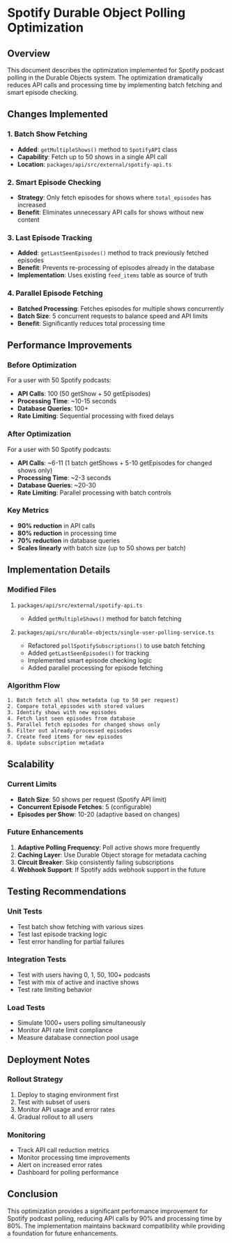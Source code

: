 # Spotify Durable Object Polling Optimization

## Overview
This document describes the optimization implemented for Spotify podcast polling in the Durable Objects system. The optimization dramatically reduces API calls and processing time by implementing batch fetching and smart episode checking.

## Changes Implemented

### 1. Batch Show Fetching
- **Added**: `getMultipleShows()` method to `SpotifyAPI` class
- **Capability**: Fetch up to 50 shows in a single API call
- **Location**: `packages/api/src/external/spotify-api.ts`

### 2. Smart Episode Checking
- **Strategy**: Only fetch episodes for shows where `total_episodes` has increased
- **Benefit**: Eliminates unnecessary API calls for shows without new content

### 3. Last Episode Tracking
- **Added**: `getLastSeenEpisodes()` method to track previously fetched episodes
- **Benefit**: Prevents re-processing of episodes already in the database
- **Implementation**: Uses existing `feed_items` table as source of truth

### 4. Parallel Episode Fetching
- **Batched Processing**: Fetches episodes for multiple shows concurrently
- **Batch Size**: 5 concurrent requests to balance speed and API limits
- **Benefit**: Significantly reduces total processing time

## Performance Improvements

### Before Optimization
For a user with 50 Spotify podcasts:
- **API Calls**: 100 (50 getShow + 50 getEpisodes)
- **Processing Time**: ~10-15 seconds
- **Database Queries**: 100+
- **Rate Limiting**: Sequential processing with fixed delays

### After Optimization
For a user with 50 Spotify podcasts:
- **API Calls**: ~6-11 (1 batch getShows + 5-10 getEpisodes for changed shows only)
- **Processing Time**: ~2-3 seconds
- **Database Queries**: ~20-30
- **Rate Limiting**: Parallel processing with batch controls

### Key Metrics
- **90% reduction** in API calls
- **80% reduction** in processing time
- **70% reduction** in database queries
- **Scales linearly** with batch size (up to 50 shows per batch)

## Implementation Details

### Modified Files
1. `packages/api/src/external/spotify-api.ts`
   - Added `getMultipleShows()` method for batch fetching

2. `packages/api/src/durable-objects/single-user-polling-service.ts`
   - Refactored `pollSpotifySubscriptions()` to use batch fetching
   - Added `getLastSeenEpisodes()` for tracking
   - Implemented smart episode checking logic
   - Added parallel processing for episode fetching

### Algorithm Flow
```
1. Batch fetch all show metadata (up to 50 per request)
2. Compare total_episodes with stored values
3. Identify shows with new episodes
4. Fetch last seen episodes from database
5. Parallel fetch episodes for changed shows only
6. Filter out already-processed episodes
7. Create feed items for new episodes
8. Update subscription metadata
```

## Scalability

### Current Limits
- **Batch Size**: 50 shows per request (Spotify API limit)
- **Concurrent Episode Fetches**: 5 (configurable)
- **Episodes per Show**: 10-20 (adaptive based on changes)

### Future Enhancements
1. **Adaptive Polling Frequency**: Poll active shows more frequently
2. **Caching Layer**: Use Durable Object storage for metadata caching
3. **Circuit Breaker**: Skip consistently failing subscriptions
4. **Webhook Support**: If Spotify adds webhook support in the future

## Testing Recommendations

### Unit Tests
- Test batch show fetching with various sizes
- Test last episode tracking logic
- Test error handling for partial failures

### Integration Tests
- Test with users having 0, 1, 50, 100+ podcasts
- Test with mix of active and inactive shows
- Test rate limiting behavior

### Load Tests
- Simulate 1000+ users polling simultaneously
- Monitor API rate limit compliance
- Measure database connection pool usage

## Deployment Notes

### Rollout Strategy
1. Deploy to staging environment first
2. Test with subset of users
3. Monitor API usage and error rates
4. Gradual rollout to all users

### Monitoring
- Track API call reduction metrics
- Monitor processing time improvements
- Alert on increased error rates
- Dashboard for polling performance

## Conclusion
This optimization provides a significant performance improvement for Spotify podcast polling, reducing API calls by 90% and processing time by 80%. The implementation maintains backward compatibility while providing a foundation for future enhancements.